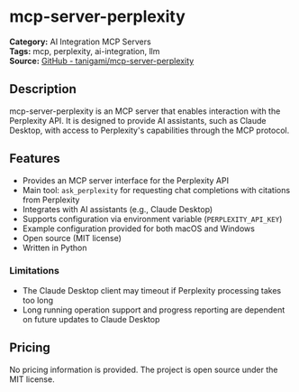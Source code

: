 # mcp-server-perplexity

**Category:** AI Integration MCP Servers  
**Tags:** mcp, perplexity, ai-integration, llm  
**Source:** [GitHub - tanigami/mcp-server-perplexity](https://github.com/tanigami/mcp-server-perplexity)

## Description
mcp-server-perplexity is an MCP server that enables interaction with the Perplexity API. It is designed to provide AI assistants, such as Claude Desktop, with access to Perplexity's capabilities through the MCP protocol.

## Features
- Provides an MCP server interface for the Perplexity API
- Main tool: `ask_perplexity` for requesting chat completions with citations from Perplexity
- Integrates with AI assistants (e.g., Claude Desktop)
- Supports configuration via environment variable (`PERPLEXITY_API_KEY`)
- Example configuration provided for both macOS and Windows
- Open source (MIT license)
- Written in Python

### Limitations
- The Claude Desktop client may timeout if Perplexity processing takes too long
- Long running operation support and progress reporting are dependent on future updates to Claude Desktop

## Pricing
No pricing information is provided. The project is open source under the MIT license.
